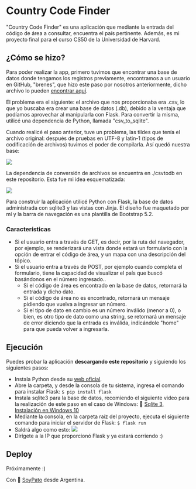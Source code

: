 # Country Code Finder
"Country Code Finder" es una aplicación que mediante la entrada del código de área a consultar, encuentra el país pertinente.
Además, es mi proyecto final para el curso CS50 de la Universidad de Harvard.

## ¿Cómo se hizo?
Para poder realizar la app, primero tuvimos que encontrar una base de datos donde tengamos los registros previamente, encontramos a un usuario en GitHub, "brenes", que hizo este paso por nosotros anteriormente, dicho archivo lo pueden [encontrar aquí](https://gist.github.com/brenes/1095110 "encontrar aquí").

El problema era el siguiente: el archivo que nos proporcionaba era .csv, lo que yo buscaba era crear una base de datos (.db), debido a la ventaja que podíamos aprovechar al manipularla con Flask. Para convertir la misma, utilicé una dependencia de Python, llamada "csv_to_sqlite".

Cuando realicé el paso anterior, tuve un problema, las tildes que tenía el archivo original: después de pruebas en UTF-8 y latin-1 (tipos de codificación de archivos) tuvimos el poder de compilarla. Así quedó nuestra base:

![](https://raw.githubusercontent.com/soypato/CountryCodeFinder/main/static/img/db.jpg)

La dependencia de conversión de archivos se encuentra en ./csvtodb en este repositorio. Esta fue mi idea esquematizada:

![](https://raw.githubusercontent.com/soypato/CountryCodeFinder/main/static/img/structure.jpg)

Para construir la aplicación utilicé Python con Flask, la base de datos administrada con sqlite3 y las vistas con Jinja. El diseño fue maquetado por mí y la barra de navegación es una plantilla de Bootstrap 5.2.

### Características
- Si el usuario entra a través de GET, es decir, por la ruta del navegador, por ejemplo, se renderizará una vista donde estará un formulario con la opción de entrar el código de área, y un mapa con una descripción del tópico.
- Si el usuario entra a través de POST, por ejemplo cuando completa el formulario, tiene la capacidad de visualizar el país que buscó basándonos en el número ingresado..
  - Si el código de área es encontrado en la base de datos, retornará la entrada y dicho dato.
  - Si el código de área no es encontrado, retornará un mensaje pidiendo que vuelva a ingresar un número.
  - Si el tipo de dato en cambio es un número inválido (menor a 0), o bien, es otro tipo de dato como una string, se retornará un mensaje de error diciendo que la entrada es inválida, indicándole "home" para que pueda volver a ingresarla.
  
## Ejecución
Puedes probar la aplicación **descargando este repositorio** y siguiendo los siguientes pasos:
- Instala Python desde su [web oficial](https://www.python.org/ "web oficial").
- Abre la carpeta, y desde la consola de tu sistema, ingresa el comando para instalar Flask:
`$ pip install flask`
- Instala sqlite3 para la base de datos, recomiendo el siguiente video para la realización de este paso en el caso de Windows: 🔗 [Sqlite 3, Instalación en Windows 10](https://www.youtube.com/watch?v=X2r4Sky01lw "Sqlite 3, Instalación en Windows 10")
- Mediante la consola, en la carpeta raíz del proyecto, ejecuta el siguiente comando para iniciar el servidor de Flask:
`$ flask run`
- Saldrá algo como esto:
![](https://raw.githubusercontent.com/soypato/CountryCodeFinder/main/static/img/console.jpg)
- Dirígete a la IP que proporcionó Flask y ya estará corriendo :)

## Deploy
Próximamente :)

Con 💙 [SoyPato](https://soypato.github.io/ "SoyPato") desde Argentina.
